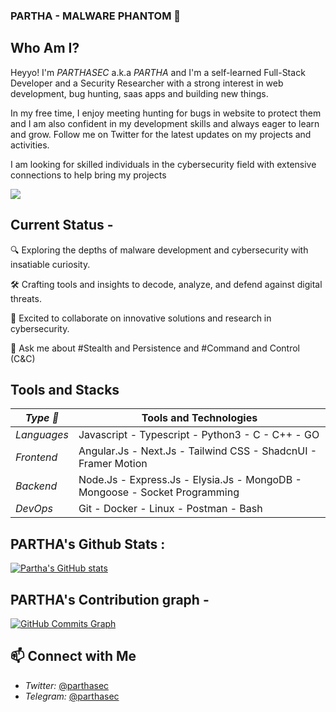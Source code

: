 



### PARTHA - MALWARE PHANTOM 👾

## Who Am I?

Heyyo! I'm *PARTHASEC* a.k.a *PARTHA* and I'm a self-learned Full-Stack Developer and a Security Researcher with a strong interest in web development, bug hunting, saas apps and building new things.

In my free time, I enjoy meeting hunting for bugs in website to protect them and I am  also confident in my development skills and always eager to learn and grow. Follow me on Twitter for the latest updates on my projects and activities.

I am looking for skilled individuals in the cybersecurity field with extensive connections to help bring my projects

![](https://komarev.com/ghpvc/?username=parthasec)

## Current Status -

🔍 Exploring the depths of malware development and cybersecurity with insatiable curiosity.

🛠️ Crafting tools and insights to decode, analyze, and defend against digital threats.

🚀 Excited to collaborate on innovative solutions and research in cybersecurity.

💭 Ask me about #Stealth and Persistence and #Command and Control (C&C)

## Tools and Stacks
| *Type 🦥*           | Tools and Technologies |
|----------------|------------------------|
| *Languages*  | Javascript - Typescript - Python3 - C - C++ - GO |
| *Frontend*   | Angular.Js - Next.Js - Tailwind CSS - ShadcnUI - Framer Motion |
| *Backend*    | Node.Js - Express.Js - Elysia.Js - MongoDB - Mongoose - Socket Programming |
| *DevOps*     | Git - Docker - Linux - Postman - Bash |


## PARTHA's Github Stats :
[![Partha's GitHub stats](https://github-readme-stats.vercel.app/api?username=parthasec)](https://github.com/toxxiicsec/github-readme-stats)

## PARTHA's Contribution graph -
<a href="https://www.github.com/parthasec"><img src="https://github-readme-activity-graph.vercel.app/graph?username=parthasec&theme=react-dark" alt="GitHub Commits Graph" /></a>







## 📫 Connect with Me
- *Twitter:* [@parthasec](https://x.com/parthasec)
- *Telegram:* [@parthasec](https://t.me/parthasec)

